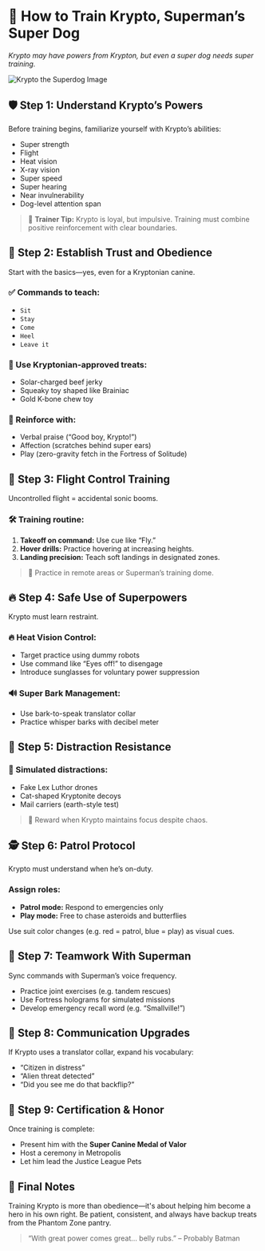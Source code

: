 # 🦴 How to Train Krypto, Superman’s Super Dog

_Krypto may have powers from Krypton, but even a super dog needs super training._

![Krypto the Superdog Image](assets/krypto_the_superdog_.png)

## 🛡️ Step 1: Understand Krypto’s Powers

Before training begins, familiarize yourself with Krypto’s abilities:

- Super strength
- Flight
- Heat vision
- X-ray vision
- Super speed
- Super hearing
- Near invulnerability
- Dog-level attention span

> 📝 **Trainer Tip:** Krypto is loyal, but impulsive. Training must combine positive reinforcement with clear boundaries.

## 🎯 Step 2: Establish Trust and Obedience

Start with the basics—yes, even for a Kryptonian canine.

### ✅ Commands to teach:
- `Sit`
- `Stay`
- `Come`
- `Heel`
- `Leave it`

### 🦴 Use Kryptonian-approved treats:
- Solar-charged beef jerky
- Squeaky toy shaped like Brainiac
- Gold K-bone chew toy

### 📢 Reinforce with:
- Verbal praise (“Good boy, Krypto!”)
- Affection (scratches behind super ears)
- Play (zero-gravity fetch in the Fortress of Solitude)

## 🚀 Step 3: Flight Control Training

Uncontrolled flight = accidental sonic booms.

### 🛠️ Training routine:
1. **Takeoff on command:** Use cue like “Fly.”
2. **Hover drills:** Practice hovering at increasing heights.
3. **Landing precision:** Teach soft landings in designated zones.

> 🔄 Practice in remote areas or Superman’s training dome.

## 🔥 Step 4: Safe Use of Superpowers

Krypto must learn restraint.

### 🔥 Heat Vision Control:
- Target practice using dummy robots
- Use command like “Eyes off!” to disengage
- Introduce sunglasses for voluntary power suppression

### 🔊 Super Bark Management:
- Use bark-to-speak translator collar
- Practice whisper barks with decibel meter

## 🧠 Step 5: Distraction Resistance

### 🧪 Simulated distractions:
- Fake Lex Luthor drones
- Cat-shaped Kryptonite decoys
- Mail carriers (earth-style test)

> 🎯 Reward when Krypto maintains focus despite chaos.

## 🕵️ Step 6: Patrol Protocol

Krypto must understand when he’s on-duty.

### Assign roles:
- **Patrol mode:** Respond to emergencies only
- **Play mode:** Free to chase asteroids and butterflies

Use suit color changes (e.g. red = patrol, blue = play) as visual cues.

## 💼 Step 7: Teamwork With Superman

Sync commands with Superman’s voice frequency.

- Practice joint exercises (e.g. tandem rescues)
- Use Fortress holograms for simulated missions
- Develop emergency recall word (e.g. “Smallville!”)

## 💬 Step 8: Communication Upgrades

If Krypto uses a translator collar, expand his vocabulary:
- “Citizen in distress”
- “Alien threat detected”
- “Did you see me do that backflip?”

## 🏅 Step 9: Certification & Honor

Once training is complete:
- Present him with the **Super Canine Medal of Valor**
- Host a ceremony in Metropolis
- Let him lead the Justice League Pets

## 🐾 Final Notes

Training Krypto is more than obedience—it's about helping him become a hero in his own right. Be patient, consistent, and always have backup treats from the Phantom Zone pantry.

> “With great power comes great… belly rubs.” – Probably Batman
